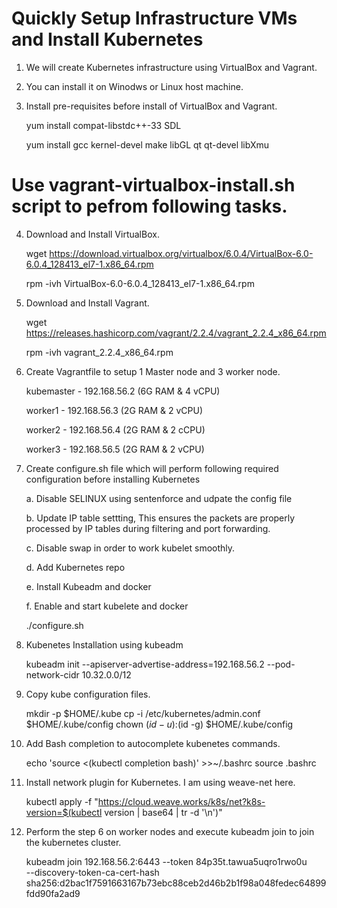 

# Quickly Setup Infrastructure VMs and Install Kubernetes

1.	We will create Kubernetes infrastructure using VirtualBox and Vagrant.

2.	You can install it on Winodws or Linux host machine.

3.	Install pre-requisites before install of VirtualBox and Vagrant.

    yum install compat-libstdc++-33 SDL
    
    yum install gcc kernel-devel make libGL qt qt-devel libXmu
    
# Use vagrant-virtualbox-install.sh script to pefrom following tasks.
    
4.	Download and Install VirtualBox. 

    wget https://download.virtualbox.org/virtualbox/6.0.4/VirtualBox-6.0-6.0.4_128413_el7-1.x86_64.rpm
    
    rpm -ivh VirtualBox-6.0-6.0.4_128413_el7-1.x86_64.rpm
    
5.	Download and Install Vagrant.

    wget https://releases.hashicorp.com/vagrant/2.2.4/vagrant_2.2.4_x86_64.rpm
    
    rpm -ivh vagrant_2.2.4_x86_64.rpm
  
6. Create Vagrantfile to setup 1 Master node and 3 worker node.

    kubemaster - 192.168.56.2 (6G RAM & 4 vCPU)
    
    worker1    - 192.168.56.3 (2G RAM & 2 vCPU)
    
    worker2    - 192.168.56.4 (2G RAM & 2 cCPU)
    
    worker3    - 192.168.56.5 (2G RAM & 2 vCPU)

6. Create configure.sh file which will perform following required configuration before installing Kubernetes

    a. Disable SELINUX using sentenforce and udpate the config file
    
    b. Update IP table settting, This ensures the packets are properly processed by IP tables during filtering and port forwarding.
    
    c. Disable swap in order to work kubelet smoothly.
    
    d. Add Kubernetes repo
    
    e. Install Kubeadm and docker
    
    f. Enable and start kubelete and docker

    ./configure.sh
     
 7. Kubenetes Installation using kubeadm 
 
    kubeadm init --apiserver-advertise-address=192.168.56.2 --pod-network-cidr 10.32.0.0/12
    
 8. Copy kube configuration files.
 
     mkdir -p $HOME/.kube
     cp -i /etc/kubernetes/admin.conf $HOME/.kube/config
     chown $(id -u):$(id -g) $HOME/.kube/config
     
  9. Add Bash completion to autocomplete kubenetes commands.
  
      echo 'source <(kubectl completion bash)' >>~/.bashrc 
      source .bashrc
      
  10. Install network plugin for Kubernetes. I am using weave-net here.
  
       kubectl apply -f "https://cloud.weave.works/k8s/net?k8s-version=$(kubectl version | base64 | tr -d '\n')"
       
  11. Perform the step 6 on worker nodes and execute kubeadm join to join the kubernetes cluster.
  
      kubeadm join 192.168.56.2:6443 --token 84p35t.tawua5uqro1rwo0u \
    --discovery-token-ca-cert-hash sha256:d2bac1f7591663167b73ebc88ceb2d46b2b1f98a048fedec64899fdd90fa2ad9
  
      

